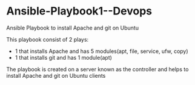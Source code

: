 # Ansible-Playbook1--Devops
Ansible Playbook to install Apache and git on Ubuntu

This playbook consist of 2 plays:
- 1 that installs Apache and has 5 modules(apt, file, service, ufw, copy)
- 1 that installs git and has 1 module(apt)

The playbook is created on a server known as the controller 
and helps to install Apache and git on Ubuntu clients 

